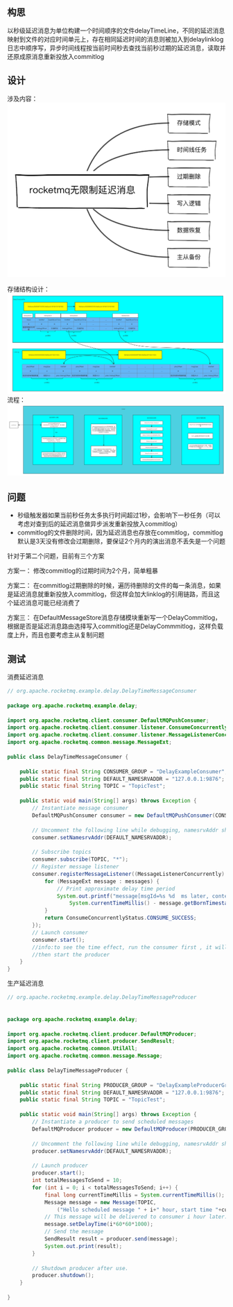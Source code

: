 ## 构思
以秒级延迟消息为单位构建一个时间顺序的文件delayTimeLine，不同的延迟消息映射到文件的对应时间单元上，存在相同延迟时间的消息则被加入到delaylinklog日志中顺序写，异步时间线程按当前时间秒去查找当前秒过期的延迟消息，读取并还原成原消息重新投放入commitlog

## 设计
涉及内容：
![](image/rocketmq_design_16.png)

存储结构设计：
![](image/rocketmq_design_15.png)
流程：
![](image/rocketmq_design_14.png)

## 问题
- 秒级触发器如果当前秒任务太多执行时间超过1秒，会影响下一秒任务（可以考虑对查到后的延迟消息做异步派发重新投放入commitlog）
- commitlog的文件删除时间，因为延迟消息也存放在commitlog，commitlog默认是3天没有修改会过期删除，要保证2个月内的演出消息不丢失是一个问题

针对于第二个问题，目前有三个方案

方案一：
    修改commitlog的过期时间为2个月，简单粗暴

方案二：
    在commitlog过期删除的时候，遍历待删除的文件的每一条消息，如果是延迟消息就重新投放入commitlog，但这样会加大linklog的引用链路，而且这个延迟消息可能已经消费了

方案三：
    在DefaultMessageStore消息存储模块重新写一个DelayCommitlog，根据是否是延迟消息路由选择写入commitlog还是DelayCommmitlog，这样负载度上升，而且也要考虑主从复制问题

## 测试
消费延迟消息
```java
// org.apache.rocketmq.example.delay.DelayTimeMessageConsumer

package org.apache.rocketmq.example.delay;

import org.apache.rocketmq.client.consumer.DefaultMQPushConsumer;
import org.apache.rocketmq.client.consumer.listener.ConsumeConcurrentlyStatus;
import org.apache.rocketmq.client.consumer.listener.MessageListenerConcurrently;
import org.apache.rocketmq.common.message.MessageExt;

public class DelayTimeMessageConsumer {

    public static final String CONSUMER_GROUP = "DelayExampleConsumer";
    public static final String DEFAULT_NAMESRVADDR = "127.0.0.1:9876";
    public static final String TOPIC = "TopicTest";

    public static void main(String[] args) throws Exception {
        // Instantiate message consumer
        DefaultMQPushConsumer consumer = new DefaultMQPushConsumer(CONSUMER_GROUP);

        // Uncomment the following line while debugging, namesrvAddr should be set to your local address
        consumer.setNamesrvAddr(DEFAULT_NAMESRVADDR);

        // Subscribe topics
        consumer.subscribe(TOPIC, "*");
        // Register message listener
        consumer.registerMessageListener((MessageListenerConcurrently) (messages, context) -> {
            for (MessageExt message : messages) {
                // Print approximate delay time period
                System.out.printf("message[msgId=%s %d  ms later, content=%s]\n", message.getMsgId(),
                    System.currentTimeMillis() - message.getBornTimestamp(), new String(message.getBody()));
            }
            return ConsumeConcurrentlyStatus.CONSUME_SUCCESS;
        });
        // Launch consumer
        consumer.start();
        //info:to see the time effect, run the consumer first , it will wait for the msg
        //then start the producer
    }
}

```


生产延迟消息
```java
// org.apache.rocketmq.example.delay.DelayTimeMessageProducer


package org.apache.rocketmq.example.delay;

import org.apache.rocketmq.client.producer.DefaultMQProducer;
import org.apache.rocketmq.client.producer.SendResult;
import org.apache.rocketmq.common.UtilAll;
import org.apache.rocketmq.common.message.Message;

public class DelayTimeMessageProducer {

    public static final String PRODUCER_GROUP = "DelayExampleProducerGroup";
    public static final String DEFAULT_NAMESRVADDR = "127.0.0.1:9876";
    public static final String TOPIC = "TopicTest";

    public static void main(String[] args) throws Exception {
        // Instantiate a producer to send scheduled messages
        DefaultMQProducer producer = new DefaultMQProducer(PRODUCER_GROUP);

        // Uncomment the following line while debugging, namesrvAddr should be set to your local address
        producer.setNamesrvAddr(DEFAULT_NAMESRVADDR);

        // Launch producer
        producer.start();
        int totalMessagesToSend = 10;
        for (int i = 0; i < totalMessagesToSend; i++) {
            final long currentTimeMillis = System.currentTimeMillis();
            Message message = new Message(TOPIC,
                ("Hello scheduled message " + i+" hour, start time "+currentTimeMillis +", "+ UtilAll.timeMillisToHumanString(currentTimeMillis)).getBytes());
            // This message will be delivered to consumer i hour later.
            message.setDelayTime(i*60*60*1000);
            // Send the message
            SendResult result = producer.send(message);
            System.out.print(result);
        }

        // Shutdown producer after use.
        producer.shutdown();
    }

}

```